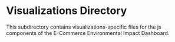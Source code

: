 # Visualizations Directory

This subdirectory contains visualizations-specific files for the js components of the E-Commerce Environmental Impact Dashboard.
